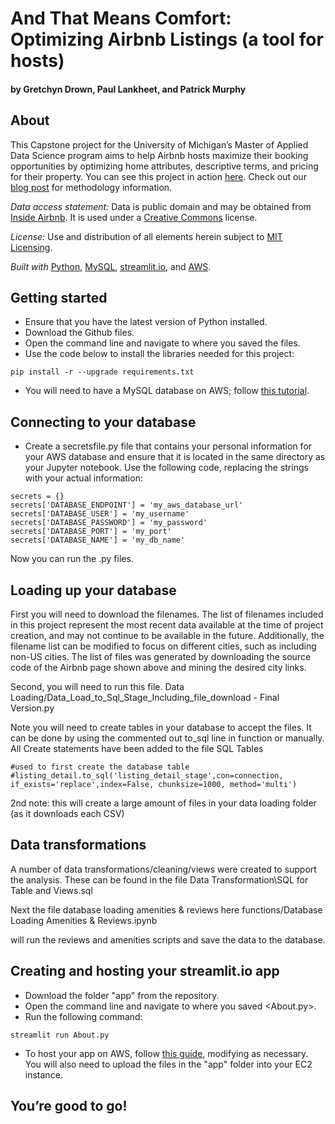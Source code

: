 # And That Means Comfort: Optimizing Airbnb Listings (a tool for hosts)
#### by Gretchyn Drown, Paul Lankheet, and Patrick Murphy

## About
This Capstone project for the University of Michigan’s Master of Applied Data Science program aims to help Airbnb hosts maximize their booking opportunities by optimizing home attributes, descriptive terms, and pricing for their property. You can see this project in action [here](https://drive.google.com/file/d/1gWuza5l8nYSvGN-PuInj8UbI-9S4kqof/view?usp=share_link). Check out our [blog post](https://medium.com/@gdrown/and-that-means-comfort-optimizing-airbnb-listings-fbc0ce1e052d) for methodology information.

_Data access statement:_ Data is public domain and may be obtained from [Inside Airbnb](http://insideairbnb.com/get-the-data/). It is used under a [Creative Commons](https://creativecommons.org/licenses/by/4.0/) license.

_License:_ Use and distribution of all elements herein subject to [MIT Licensing](https://choosealicense.com/licenses/mit/).

_Built with_ [Python](https://www.python.org/), [MySQL](https://www.mysql.com/), [streamlit.io](https://streamlit.io/), and [AWS](https://aws.amazon.com/).

## Getting started
* Ensure that you have the latest version of Python installed.
* Download the Github files.
* Open the command line and navigate to where you saved the files.
* Use the code below to install the libraries needed for this project:
```
pip install -r --upgrade requirements.txt
```
* You will need to have a MySQL database on AWS; follow [this tutorial](https://aws.amazon.com/getting-started/hands-on/create-mysql-db/).


## Connecting to your database
* Create a secretsfile.py file that contains your personal information for your AWS database and ensure that it is located in the same directory as your Jupyter notebook. Use the following code, replacing the strings with your actual information:
```
secrets = {}
secrets['DATABASE_ENDPOINT'] = 'my_aws_database_url'
secrets['DATABASE_USER'] = 'my_username'
secrets['DATABASE_PASSWORD'] = 'my_password'
secrets['DATABASE_PORT'] = 'my_port'
secrets['DATABASE_NAME'] = 'my_db_name'
```
Now you can run the .py files.

## Loading up your database
First you will need to download the filenames.  The list of filenames included in this project represent the most recent data available at the time of project creation, and may not continue to be available in the future. Additionally, the filename list can be modified to focus on different cities, such as including non-US cities.  The list of files was generated by downloading the source code of the Airbnb page shown above and mining the desired city links.

Second, you will need to run this file.
Data Loading/Data_Load_to_Sql_Stage_Including_file_download - Final Version.py

Note you will need to create tables in your database to accept the files.  It can be done by using the commented out to_sql line in function or manually. All Create statements have been added to the file SQL Tables

    #used to first create the database table
    #listing_detail.to_sql('listing_detail_stage',con=connection, if_exists='replace',index=False, chunksize=1000, method='multi')

2nd note: this will create a large amount of files in your data loading folder (as it downloads each CSV)

## Data transformations
A number of data transformations/cleaning/views were created to support the analysis.  These can be found in the file
Data Transformation\SQL for Table and Views.sql

Next the file database loading amenities & reviews here
functions/Database Loading Amenities & Reviews.ipynb

will run the reviews and amenities scripts and save the data to the database.


## Creating and hosting your streamlit.io app
* Download the folder "app" from the repository.
* Open the command line and navigate to where you saved <About.py>.
* Run the following command:
```
streamlit run About.py
```
* To host your app on AWS, follow [this guide](https://towardsdatascience.com/how-to-deploy-a-streamlit-app-using-an-amazon-free-ec2-instance-416a41f69dc3), modifying as necessary. You will also need to upload the files in the "app" folder into your EC2 instance.

## You’re good to go!
